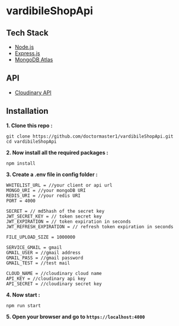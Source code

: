 # vardibileShopApi

## Tech Stack 
- [Node.js](https://nodejs.org/en/)
- [Express.js](https://expressjs.com/)
- [MongoDB Atlas](https://www.mongodb.com/cloud/atlas)

## API
- [Cloudinary API](https://cloudinary.com/)

## Installation
**1. Clone this repo :**
```
git clone https://github.com/doctormaster1/vardibileShopApi.git
cd vardibileShopApi
```

**2. Now install all the required packages :**
```
npm install
```

**3. Create a .env file in config folder :**
```
WHITELIST_URL = //your client or api url
MONGO_URI = //your mongoDB URI
REDIS_URI = //your redis URI
PORT = 4000

SECRET = // md5hash of the secret key
JWT_SECRET_KEY = // token secret key
JWT_EXPIRATION = // token expiration in seconds
JWT_REFRESH_EXPIRATION = // refresh token expiration in seconds

FILE_UPLOAD_SIZE = 1000000

SERVICE_GMAIL = gmail
GMAIL_USER = //gmail address
GMAIL_PASS = //gmail password
GMAIL_TEST = //test mail

CLOUD_NAME = //cloudinary cloud name
API_KEY = //cloudinary api key
API_SECRET = //cloudinary secret key
```

**4. Now start :**
```
npm run start
```

**5. Open your browser and go to `https://localhost:4000`**
